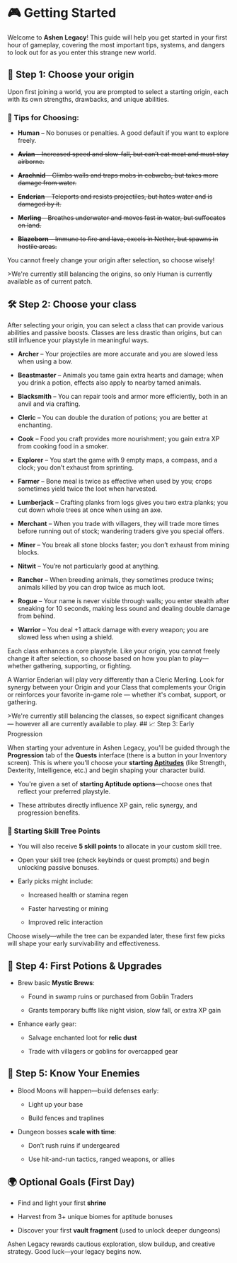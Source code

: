 # 🎮 Getting Started

Welcome to **Ashen Legacy**! This guide will help you get started in your first hour of gameplay, covering the most important tips, systems, and dangers to look out for as you enter this strange new world.

## 🧬 Step 1: Choose your origin

Upon first joining a world, you are prompted to select a starting origin, each with its own strengths, drawbacks, and unique abilities.
### 🔰 Tips for Choosing:

- **Human** – No bonuses or penalties. A good default if you want to explore freely.
    
- ~~**Avian** – Increased speed and slow-fall, but can’t eat meat and must stay airborne.~~
    
- ~~**Arachnid** – Climbs walls and traps mobs in cobwebs, but takes more damage from water.~~
    
- ~~**Enderian** – Teleports and resists projectiles, but hates water and is damaged by it.~~
    
- ~~**Merling** – Breathes underwater and moves fast in water, but suffocates on land.~~
    
- ~~**Blazeborn** – Immune to fire and lava, excels in Nether, but spawns in hostile areas.~~ 

You cannot freely change your origin after selection, so choose wisely!

<Badge type="warning" text="Dev Note" /> 
>We're currently still balancing the origins, so only Human is currently available as of current patch.
 

## 🛠️ Step 2: Choose your class

After selecting your origin, you can select a class that can provide various abilities and passive boosts.  Classes are less drastic than origins, but can still influence your playstyle in meaningful ways.
- **Archer** – Your projectiles are more accurate and you are slowed less when using a bow.
    
- **Beastmaster** – Animals you tame gain extra hearts and damage; when you drink a potion, effects also apply to nearby tamed animals.
    
- **Blacksmith** – You can repair tools and armor more efficiently, both in an anvil and via crafting.
    
- **Cleric** – You can double the duration of potions; you are better at enchanting.
    
- **Cook** – Food you craft provides more nourishment; you gain extra XP from cooking food in a smoker.
    
- **Explorer** – You start the game with 9 empty maps, a compass, and a clock; you don’t exhaust from sprinting.
    
- **Farmer** – Bone meal is twice as effective when used by you; crops sometimes yield twice the loot when harvested.
    
- **Lumberjack** – Crafting planks from logs gives you two extra planks; you cut down whole trees at once when using an axe.
    
- **Merchant** – When you trade with villagers, they will trade more times before running out of stock; wandering traders give you special offers.
    
- **Miner** – You break all stone blocks faster; you don’t exhaust from mining blocks.
    
- **Nitwit** – You’re not particularly good at anything.
    
- **Rancher** – When breeding animals, they sometimes produce twins; animals killed by you can drop twice as much loot.
    
- **Rogue** – Your name is never visible through walls; you enter stealth after sneaking for 10 seconds, making less sound and dealing double damage from behind.
    
- **Warrior** – You deal +1 attack damage with every weapon; you are slowed less when using a shield.

Each class enhances a core playstyle. Like your origin, you cannot freely change it after selection, so choose based on how you plan to play—whether gathering, supporting, or fighting.

A Warrior Enderian will play very differently than a Cleric Merling. Look for synergy between your Origin and your Class that complements your Origin or reinforces your favorite in-game role — whether it's combat, support, or gathering.

<Badge type="warning" text="Dev Note" /> 
>We're currently still balancing the classes, so expect significant changes — however all are currently available to play.
## 📈 Step 3: Early Progression

When starting your adventure in Ashen Legacy, you'll be guided through the **Progression** tab of the **Quests** interface (there is a button in your Inventory screen). This is where you'll choose your **starting [Aptitudes](aptitudes)** (like Strength, Dexterity, Intelligence, etc.) and begin shaping your character build.

- You're given a set of **starting Aptitude options**—choose ones that reflect your preferred playstyle.
    
- These attributes directly influence XP gain, relic synergy, and progression benefits.
    

### 🎯 Starting Skill Tree Points

- You will also receive **5 skill points** to allocate in your custom skill tree.
    
- Open your skill tree (check keybinds or quest prompts) and begin unlocking passive bonuses.
    
- Early picks might include:
    
    - Increased health or stamina regen
        
    - Faster harvesting or mining
        
    - Improved relic interaction
        

Choose wisely—while the tree can be expanded later, these first few picks will shape your early survivability and effectiveness.

## 🧪 Step 4: First Potions & Upgrades

- Brew basic **Mystic Brews**:
    
    - Found in swamp ruins or purchased from Goblin Traders
        
    - Grants temporary buffs like night vision, slow fall, or extra XP gain
        
- Enhance early gear:
    
    - Salvage enchanted loot for **relic dust**
        
    - Trade with villagers or goblins for overcapped gear
        

## 🧙 Step 5: Know Your Enemies

- Blood Moons will happen—build defenses early:
    
    - Light up your base
        
    - Build fences and traplines
        
- Dungeon bosses **scale with time**:
    
    - Don’t rush ruins if undergeared
        
    - Use hit-and-run tactics, ranged weapons, or allies
        

## 🌍 Optional Goals (First Day)

- Find and light your first **shrine**
    
- Harvest from 3+ unique biomes for aptitude bonuses
    
- Discover your first **vault fragment** (used to unlock deeper dungeons)
    

Ashen Legacy rewards cautious exploration, slow buildup, and creative strategy. Good luck—your legacy begins now.